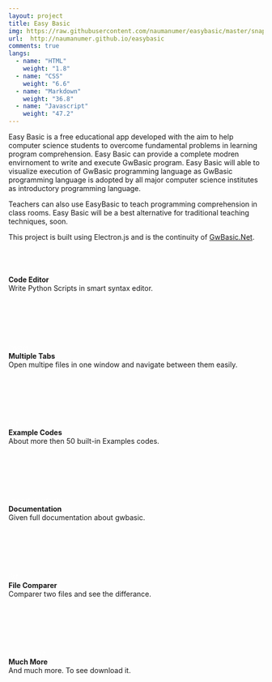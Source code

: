```yaml
---
layout: project
title: Easy Basic
img: https://raw.githubusercontent.com/naumanumer/easybasic/master/snaps/Editor.png
url:  http://naumanumer.github.io/easybasic
comments: true
langs:
  - name: "HTML"
    weight: "1.8"
  - name: "CSS"
    weight: "6.6"
  - name: "Markdown"
    weight: "36.8"
  - name: "Javascript"
    weight: "47.2"
---
```

Easy Basic is a free educational app developed with the aim to help computer science students to overcome fundamental problems in learning program comprehension.
Easy Basic can provide a complete modren envirnoment to write and execute GwBasic program.  Easy Basic will able to visualize execution of GwBasic programming language as GwBasic programming language is adopted by all major computer science institutes as introductory programming language.

Teachers can also use EasyBasic to teach programming comprehension in class rooms. Easy Basic will be a best alternative for traditional teaching techniques, soon.

This project is built using Electron.js and is the continuity of [GwBasic.Net](http://www.github.com/naumanumer/gwbasic.net).

<div style="margin:50px 0">
<div class="container" style="margin:0;">
<div class="col-sm-4 row-fluid" style="padding-bottom:100px">
   <div class="span2 col-xs-2" style="color:rgb(255,255,255,0.7)"><i class="material-icons">create</i></div>
   <div class="span10 col-xs-10">
      <b>Code Editor</b><br>
      Write Python Scripts in smart syntax editor.
    </div>
</div>
<div class="col-sm-4 row-fluid" style="padding-bottom:100px">
   <div class="span2 col-xs-2" style="color:rgb(255,255,255,0.7)"><i class="material-icons">layers</i></div>
   <div class="span10 col-xs-10">
      <b>Multiple Tabs</b><br>
      Open multipe files in one window and navigate between them easily.
    </div>
</div>
<div class="col-sm-4 row-fluid" style="padding-bottom:100px">
   <div class="span2 col-xs-2" style="color:rgb(255,255,255,0.7)"><i class="material-icons">list</i></div>
   <div class="span10 col-xs-10">
      <b>Example Codes</b><br>
      About more then 50 built-in Examples codes.
    </div>
</div>
</div>

<div class="container" style="margin:0;">
<div class="col-sm-4 row-fluid" style="padding-bottom:100px">
   <div class="span2 col-xs-2" style="color:rgb(255,255,255,0.7)"><i class="material-icons">import_contacts</i></div>
   <div class="span10 col-xs-10">
      <b>Documentation</b><br>
      Given full documentation about gwbasic.
    </div>
</div>
<div class="col-sm-4 row-fluid" style="padding-bottom:100px">
   <div class="span2 col-xs-2" style="color:rgb(255,255,255,0.7)"><i class="material-icons">list</i></div>
   <div class="span10 col-xs-10">
      <b>File Comparer</b><br>
      Comparer two files and see the differance.
    </div>
</div>
<div class="col-sm-4 row-fluid" style="padding-bottom:100px">
   <div class="span2 col-xs-2" style="color:rgb(255,255,255,0.7)"><i class="material-icons">more_horiz</i></div>
   <div class="span10 col-xs-10">
      <b>Much More</b><br>
      And much more. To see download it.
    </div>
</div>
</div>
</div>
